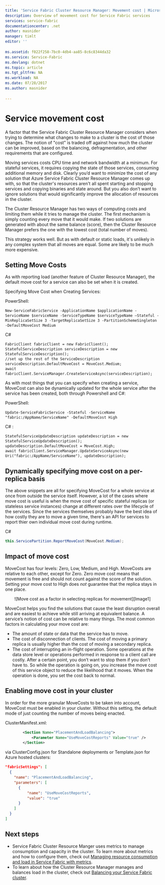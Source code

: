 ```yaml
---
title: 'Service Fabric Cluster Resource Manager: Movement cost | Microsoft Docs'
description: Overview of movement cost for Service Fabric services
services: service-fabric
documentationcenter: .net
author: masnider
manager: timlt
editor: ''

ms.assetid: f022f258-7bc0-4db4-aa85-8c6c8344da32
ms.service: Service-Fabric
ms.devlang: dotnet
ms.topic: article
ms.tgt_pltfrm: NA
ms.workload: NA
ms.date: 07/28/2017
ms.author: masnider

---
```

# Service movement cost
A factor that the Service Fabric Cluster Resource Manager considers when trying to determine what changes to make to a cluster is the cost of those changes. The notion of "cost" is traded off against how much the cluster can be improved, based on the balancing, defragmentation, and other requirements that are configured.

Moving services costs CPU time and network bandwidth at a minimum. For stateful services, it requires copying the state of those services, consuming additional memory and disk. Clearly you’d want to minimize the cost of any solution that Azure Service Fabric Cluster Resource Manager comes up with, so that the cluster's resources aren't all spent starting and stopping services and copying binaries and state around. But you also don’t want to ignore solutions that would significantly improve the allocation of resources in the cluster.

The Cluster Resource Manager has two ways of computing costs and limiting them while it tries to manage the cluster. The first mechanism is simply counting every move that it would make. If two solutions are generated with about the same balance (score), then the Cluster Resource Manager prefers the one with the lowest cost (total number of moves).

This strategy works well. But as with default or static loads, it's unlikely in any complex system that all moves are equal. Some are likely to be much more expensive.

## Setting Move Costs 
As with reporting load (another feature of Cluster Resource Manager), the default move cost for a service can also be set when it is created. 

Specifying Move Cost when Creating Services:

PowerShell:

```posh
New-ServiceFabricService -ApplicationName $applicationName -ServiceName $serviceName -ServiceTypeName $serviceTypeName –Stateful -MinReplicaSetSize 3 -TargetReplicaSetSize 3 -PartitionSchemeSingleton -DefaultMoveCost Medium
```

C# 

```
FabricClient fabricClient = new FabricClient();
StatefulServiceDescription serviceDescription = new StatefulServiceDescription();
//set up the rest of the ServiceDescription
serviceDescription.DefaultMoveCost = MoveCost.Medium;
await fabricClient.ServiceManager.CreateServiceAsync(serviceDescription);
```

As with most things that you can specify when creating a service, MoveCost can also be dynamically updated for the whole service after the service has been created, both through Powershell and C#:

PowerShell: 

```posh
Update-ServiceFabricService -Stateful -ServiceName "fabric:/AppName/ServiceName" -DefaultMoveCost High
```

C# :
```
StatefulServiceUpdateDescription updateDescription = new StatefulServiceUpdateDescription();
updateDescription.DefaultMoveCost = MoveCost.High;
await fabricClient.ServiceManager.UpdateServiceAsync(new Uri("fabric:/AppName/ServiceName"), updateDescription);
```

## Dynamically specifying move cost on a per-replica basis

The above snippets are all for specifying MoveCost for a whole service at once from outside the service itself. However, a lot of the cases where move cost is useful is when the move cost of specific stateful replicas (or stateless service instances) change at different rates over the lifecycle of the services. Since the services themselves probably have the best idea of how costly they are to move a given time, there's an API for services to report thier own individual move cost during runtime. 

C#

```csharp
this.ServicePartition.ReportMoveCost(MoveCost.Medium);
```

## Impact of move cost
MoveCost has four levels: Zero, Low, Medium, and High. MoveCosts are relative to each other, except for Zero. Zero move cost means that movement is free and should not count against the score of the solution. Setting your move cost to High does *not* guarantee that the replica stays in one place.

<center>
![Move cost as a factor in selecting replicas for movement][Image1]
</center>

MoveCost helps you find the solutions that cause the least disruption overall and are easiest to achieve while still arriving at equivalent balance. A service’s notion of cost can be relative to many things. The most common factors in calculating your move cost are:

* The amount of state or data that the service has to move.
* The cost of disconnection of clients. The cost of moving a primary replica is usually higher than the cost of moving a secondary replica.
* The cost of interrupting an in-flight operation. Some operations at the data store level or operations performed in response to a client call are costly. After a certain point, you don’t want to stop them if you don’t have to. So while the operation is going on, you increase the move cost of this service object to reduce the likelihood that it moves. When the operation is done, you set the cost back to normal.

## Enabling move cost in your cluster
In order for the more granular MoveCosts to be taken into account, MoveCost must be enabled in your cluster. Without this setting, the default mode of just counting the number of moves being enacted.


ClusterManifest.xml:

``` xml
        <Section Name="PlacementAndLoadBalancing">
            <Parameter Name="UseMoveCostReports" Value="true" />
        </Section>
```

via ClusterConfig.json for Standalone deployments or Template.json for Azure hosted clusters:

```json
"fabricSettings": [
  {
    "name": "PlacementAndLoadBalancing",
    "parameters": [
      {
          "name": "UseMoveCostReports",
          "value": "true"
      }
    ]
  }
]
```

## Next steps
* Service Fabric Cluster Resource Manger uses metrics to manage consumption and capacity in the cluster. To learn more about metrics and how to configure them, check out [Managing resource consumption and load in Service Fabric with metrics](service-fabric-cluster-resource-manager-metrics.md).
* To learn about how the Cluster Resource Manager manages and balances load in the cluster, check out [Balancing your Service Fabric cluster](service-fabric-cluster-resource-manager-balancing.md).

[Image1]:./media/service-fabric-cluster-resource-manager-movement-cost/service-most-cost-example.png
